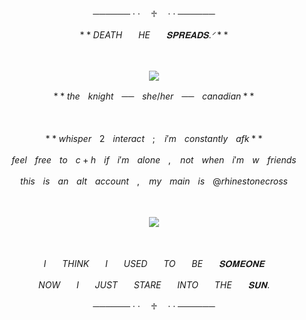 <p align="center">────── · · ㅤ♱ ㅤ· · ──────
</p>

$$**DEATHㅤㅤHEㅤㅤ𝐒𝐏𝐑𝐄𝐀𝐃𝐒 .ᐟ**$$

ㅤ

<p align="center">
<img src="https://github.com/diamondcross/diamondcross/assets/158665098/a0f96ace-48e1-4427-a07e-764173ea5ad2"/>
</p>

$$**theㅤknightㅤ──ㅤshe/herㅤ──ㅤcanadian**$$

ㅤ
ㅤ

$$**whisperㅤ2ㅤinteractㅤ;ㅤi'mㅤconstantlyㅤafk**$$


$$feelㅤfreeㅤtoㅤc+hㅤifㅤi'mㅤaloneㅤ,ㅤnotㅤwhenㅤi'mㅤwㅤfriends$$

$$thisㅤisㅤanㅤaltㅤaccountㅤ,ㅤmyㅤmainㅤisㅤ@rhinestonecross$$


ㅤ

<p align="center">
<img src="https://github.com/diamondcross/diamondcross/assets/158665098/1ded3f40-d9bf-482f-9355-18eedb275518"/>
</p>

ㅤ

$$IㅤㅤTHINKㅤㅤIㅤㅤUSEDㅤㅤTOㅤㅤBEㅤㅤ𝐒𝐎𝐌𝐄𝐎𝐍𝐄$$

$$NOWㅤㅤIㅤㅤJUSTㅤㅤSTAREㅤㅤINTOㅤㅤTHEㅤㅤ𝐒𝐔𝐍 .$$

<p align="center">────── · · ㅤ♱ ㅤ· · ──────
</p>

